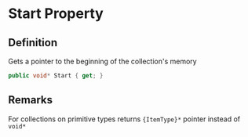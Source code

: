 # Start Property

## Definition
Gets a pointer to the beginning of the collection's memory

```C#
public void* Start { get; }
```

## Remarks
For collections on primitive types returns `{ItemType}*` pointer instead of `void*`
